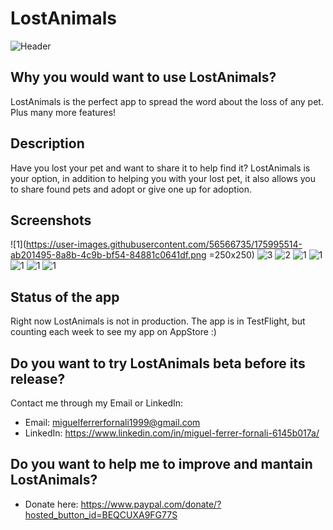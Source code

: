 # LostAnimals

![Header](https://user-images.githubusercontent.com/56566735/161317149-1abb07bf-3c39-4b5b-aec5-23fc957c7204.png)


## Why you would want to use LostAnimals?
LostAnimals is the perfect app to spread the word about the loss of any pet. Plus many more features!


## Description
Have you lost your pet and want to share it to help find it? LostAnimals is your option, in addition to helping you with your lost pet, it also allows you to share found pets and adopt or give one up for adoption.


## Screenshots
![1](https://user-images.githubusercontent.com/56566735/175995514-ab201495-8a8b-4c9b-bf54-84881c0641df.png =250x250)
![3](https://user-images.githubusercontent.com/56566735/175995497-f97b493b-3fa0-415e-9c6d-556316003da4.png)
![2](https://user-images.githubusercontent.com/56566735/175995531-2d84e3ed-bb8f-4a93-913f-42885f0554cc.png)
![1](https://user-images.githubusercontent.com/56566735/175995437-7e258f1e-fabb-4321-a5d9-a5923b424fd1.png)
![1](https://user-images.githubusercontent.com/56566735/175995451-6652b130-bcbf-475a-8949-6d629f61dc52.png)
![1](https://user-images.githubusercontent.com/56566735/175995468-7ec9a7ac-305e-4af6-a391-75fd5d368901.png)
![1](https://user-images.githubusercontent.com/56566735/175995551-79191663-d63d-4353-bd6f-643034b48cf1.png)
![1](https://user-images.githubusercontent.com/56566735/175995564-4b868eab-4513-429c-a932-d1fd41f70f84.png)


## Status of the app
Right now LostAnimals is not in production. The app is in TestFlight, but counting each week to see my app on AppStore :)


## Do you want to try LostAnimals beta before its release?
Contact me through my Email or LinkedIn:
* Email: miguelferrerfornali1999@gmail.com
* LinkedIn: https://www.linkedin.com/in/miguel-ferrer-fornali-6145b017a/


## Do you want to help me to improve and mantain LostAnimals?
* Donate here: https://www.paypal.com/donate/?hosted_button_id=BEQCUXA9FG77S

